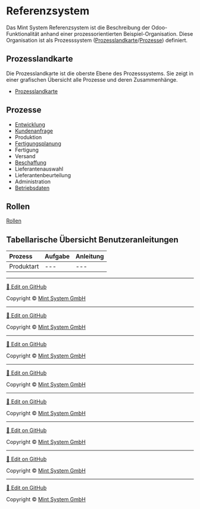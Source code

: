 # Referenzsystem
Das Mint System Referenzsystem ist die Beschreibung der Odoo-Funktionalität anhand einer prozessorientierten Beispiel-Organisation.
Diese Organisation ist als Prozesssystem ([Prozesslandkarte](////////referenzsystem.html.html.html.html.html.html.html.html#prozesslandkarte)/[Prozesse](////////referenzsystem.html.html.html.html.html.html.html.html#prozesse)) definiert.

## Prozesslandkarte
Die Prozesslandkarte ist die oberste Ebene des Prozesssystems.
Sie zeigt in einer grafischen Übersicht alle Prozesse und deren Zusammenhänge.
- [Prozesslandkarte](////////prozess-landkarte.html.html.html.html.html.html.html.html)

## Prozesse
- [Entwicklung](////////prozess-entwicklung.html.html.html.html.html.html.html.html)
- [Kundenanfrage](////////prozess-kundenanfrage.html.html.html.html.html.html.html.html)
- Produktion
- [Fertigungsplanung](////////prozess-fertigungsplanung.html.html.html.html.html.html.html.html)
- Fertigung
- Versand
- [Beschaffung](////////prozess-beschaffung.html.html.html.html.html.html.html.html)
- Lieferantenauswahl
- Lieferantenbeurteilung
- Administration
- [Betriebsdaten](////////prozess-betriebsdaten.html.html.html.html.html.html.html.html)

## Rollen

[Rollen](////////rollen.html.html.html.html.html.html.html.html)

## Tabellarische Übersicht Benutzeranleitungen
Prozess |Aufgabe|Anleitung
:- |:- |:-
Produktart|---|---

<hr>

[📝 Edit on GitHub](///////https://github.com/mint-system/odoo-handbuch/blob/master/referenzsystem.html.html.html.html.html.html.html)

<footer>Copyright © <a href="https://www.mint-system.ch/">Mint System GmbH</a></footer>

<hr>

[📝 Edit on GitHub](//////https://github.com/mint-system/odoo-handbuch/blob/master/referenzsystem.html.html.html.html.html.html)

<footer>Copyright © <a href="https://www.mint-system.ch/">Mint System GmbH</a></footer>

<hr>

[📝 Edit on GitHub](/////https://github.com/mint-system/odoo-handbuch/blob/master/referenzsystem.html.html.html.html.html)

<footer>Copyright © <a href="https://www.mint-system.ch/">Mint System GmbH</a></footer>

<hr>

[📝 Edit on GitHub](////https://github.com/mint-system/odoo-handbuch/blob/master/referenzsystem.html.html.html.html)

<footer>Copyright © <a href="https://www.mint-system.ch/">Mint System GmbH</a></footer>

<hr>

[📝 Edit on GitHub](///https://github.com/mint-system/odoo-handbuch/blob/master/referenzsystem.html.html.html)

<footer>Copyright © <a href="https://www.mint-system.ch/">Mint System GmbH</a></footer>

<hr>

[📝 Edit on GitHub](//https://github.com/mint-system/odoo-handbuch/blob/master/referenzsystem.html.html)

<footer>Copyright © <a href="https://www.mint-system.ch/">Mint System GmbH</a></footer>

<hr>

[📝 Edit on GitHub](/https://github.com/mint-system/odoo-handbuch/blob/master/referenzsystem.html)

<footer>Copyright © <a href="https://www.mint-system.ch/">Mint System GmbH</a></footer>

<hr>

[📝 Edit on GitHub](https://github.com/Mint-System/Odoo-Handbuch/blob/master/referenzsystem.md)

<footer>Copyright © <a href="https://www.mint-system.ch/">Mint System GmbH</a></footer>